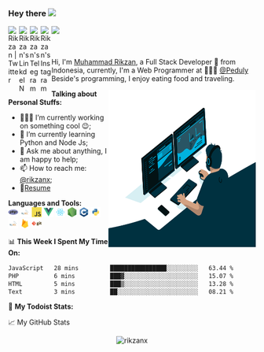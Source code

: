 ### Hey there <img src="https://media.giphy.com/media/hvRJCLFzcasrR4ia7z/giphy.gif" width="25px">
<a href="https://twitter.com/rikzanx">
  <img align="left" alt="Rikzan | Twitter" width="22px" src="https://cdn.jsdelivr.net/npm/simple-icons@v3/icons/twitter.svg" />
</a>
<a href="https://www.linkedin.com/in/rikzanx/">
  <img align="left" alt="Rikzan's LinkdeIN" width="22px" src="https://cdn.jsdelivr.net/npm/simple-icons@v3/icons/linkedin.svg" />
</a>
<a href="https://t.me/rikzanx">
  <img align="left" alt="Rikzan's Telegram" width="22px" src="https://cdn.jsdelivr.net/npm/simple-icons@v3/icons/telegram.svg" />
</a>
<a href="https://www.instagram.com/rikzanx/">
  <img align="left" alt="Rikzan's Instagram" width="22px" src="https://cdn.jsdelivr.net/npm/simple-icons@v3/icons/instagram.svg" />
</a>

![](https://visitor-badge.glitch.me/badge?page_id=rikzanx.rikzanx)

<br />

Hi, I'm [Muhammad Rikzan](https://instagram.com/rikzanx/), a Full Stack Developer 🚀 from Indonesia, currently, I'm a Web Programmer at 🙍🏽‍♂️ [@Peduly](https://peduly.com/) Beside's programming, I enjoy eating food and traveling.

  <img align="right" alt="GIF" src="https://github.com/rikzanx/rikzanx/blob/master/code.gif?raw=true" width="300" height="320" />
  
**Talking about Personal Stuffs:**

- 👨🏽‍💻 I’m currently working on something cool :wink:;
- 🌱 I’m currently learning Python and Node Js; 
- 💬 Ask me about anything, I am happy to help;
- 📫 How to reach me: [@rikzanx](https://instagram.com/rikzanx);
- 📝[Resume](https://drive.google.com/file/d/1BrzcdvDP-zBO0ls_299kTq9MKbWuDawI/view?usp=sharing)

**Languages and Tools:**  
<code><img height="20" src="https://raw.githubusercontent.com/github/explore/ccc16358ac4530c6a69b1b80c7223cd2744dea83/topics/php/php.png"></code>
<code><img height="20" src="https://raw.githubusercontent.com/github/explore/80688e429a7d4ef2fca1e82350fe8e3517d3494d/topics/mysql/mysql.png"></code>
<code><img height="20" src="https://raw.githubusercontent.com/github/explore/80688e429a7d4ef2fca1e82350fe8e3517d3494d/topics/javascript/javascript.png"></code>
<code><img height="20" src="https://raw.githubusercontent.com/github/explore/80688e429a7d4ef2fca1e82350fe8e3517d3494d/topics/vue/vue.png"></code>
<code><img height="20" src="https://raw.githubusercontent.com/github/explore/80688e429a7d4ef2fca1e82350fe8e3517d3494d/topics/react/react.png"></code>
<code><img height="20" src="https://raw.githubusercontent.com/github/explore/80688e429a7d4ef2fca1e82350fe8e3517d3494d/topics/nodejs/nodejs.png"></code>
<code><img height="20" src="https://raw.githubusercontent.com/github/explore/80688e429a7d4ef2fca1e82350fe8e3517d3494d/topics/cpp/cpp.png"></code>
<code><img height="20" src="https://raw.githubusercontent.com/github/explore/80688e429a7d4ef2fca1e82350fe8e3517d3494d/topics/python/python.png"></code>
<code><img height="20" src="https://raw.githubusercontent.com/github/explore/80688e429a7d4ef2fca1e82350fe8e3517d3494d/topics/mysql/mysql.png"></code>
<code><img height="20" src="https://raw.githubusercontent.com/github/explore/80688e429a7d4ef2fca1e82350fe8e3517d3494d/topics/firebase/firebase.png"></code>
<code><img height="20" src="https://raw.githubusercontent.com/github/explore/80688e429a7d4ef2fca1e82350fe8e3517d3494d/topics/git/git.png"></code>

📊 **This Week I Spent My Time On:**
<!--START_SECTION:waka-->
```text
JavaScript   28 mins         ████████████████░░░░░░░░░   63.44 % 
PHP          6 mins          ███▓░░░░░░░░░░░░░░░░░░░░░   15.07 % 
HTML         5 mins          ███▒░░░░░░░░░░░░░░░░░░░░░   13.28 % 
Text         3 mins          ██░░░░░░░░░░░░░░░░░░░░░░░   08.21 % 
```
<!--END_SECTION:waka-->

🚧 **My Todoist Stats:**
<!-- TODO-IST:START -->
<!-- TODO-IST:END -->


📈 My GitHub Stats

<p align="center"> <img src="https://github-readme-stats.vercel.app/api?username=rikzanx&show_icons=true&theme=gotham" alt="rikzanx" />




